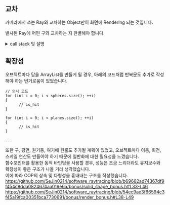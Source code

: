 

## 교차

카메라에서 쏘는 Ray와 교차하는 Object만이 화면에 Rendering 되는 것입니다.  

발사된 Ray에 어떤 구와 교차하는 지 판별해야 합니다.

<details>
  <summary>call stack 및 설명</summary>  
  https://github.com/SeJin0214/software_raytracing/blob/1edeffc7ce8ad6c8f460188826a69a7d20f27729/bonus/render_bonus.c#L27  
  https://github.com/SeJin0214/software_raytracing/blob/1edeffc7ce8ad6c8f460188826a69a7d20f27729/bonus/render_bonus.h#L52  
  https://github.com/SeJin0214/software_raytracing/blob/1edeffc7ce8ad6c8f460188826a69a7d20f27729/bonus/render_bonus.h#L34  
  <br>  
  모든 구 오브젝트를 직선의 벡터 방정식과 구의 방정식을 이용하여 판별합니다.  
  해가 2개라면 교차되는 것이고, 해가 양수여야 앞에 있어야 합니다. 또한 기존의 값보다 작아야 카메라에 제일 가까운 것으로 판별됩니다.  
  https://github.com/SeJin0214/software_raytracing/blob/1edeffc7ce8ad6c8f460188826a69a7d20f27729/bonus/sphere_bonus.c#L51-L76  

  > 평면, 원기둥, 원뿔 모두 각자의 방정식을 이용해 판별합니다.
  
</details>


## 확장성

오브젝트마다 담을 ArrayList를 만들게 될 경우, 아래의 코드처럼 반복문도 추가로 작성해야 하는 번거로움이 있었습니다.  

```
// 의사 코드
for (int i = 0; i < spheres.size(); ++i)
{
      // is_hit
}

for (int i = 0; i < planes.size(); ++i)
{
      // is_hit
}

...

```
또한 구, 평면, 원기둥, 여기에 원뿔도 추가될 계획이 있었고, 오브젝트마다 이동, 회전, 스케일 연산도 만들어야 하기 때문에 일반화에 대한 필요성을 느꼈습니다.  
함수포인터를 활용한 동적 바인딩을 사용할 경우, 성능은 조금 느리더라도 유지보수와 확장성이 좋은 구조가 나올 거라 생각했습니다.  
이에 따라 OOP의 상속 및 다형성을 흉내내는 구조를 작성했습니다.  
https://github.com/SeJin0214/software_raytracing/blob/b69682ad74367df9f454c8dda0824674aa019e6a/bonus/solid_shape_bonus.h#L33-L46
https://github.com/SeJin0214/software_raytracing/blob/54ec9ae3f66594c3f45a19fca00351bca7730691/bonus/render_bonus.h#L38-L49


